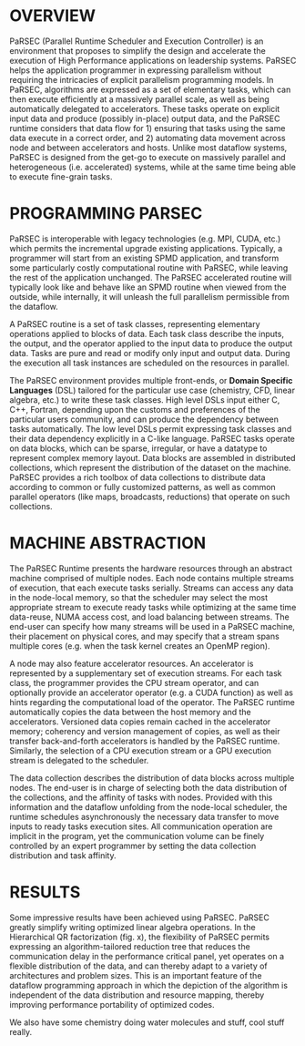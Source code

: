 OVERVIEW
========

PaRSEC (Parallel Runtime Scheduler and Execution Controller) is an
environment that proposes to simplify the design and accelerate the
execution of High Performance applications on leadership systems. PaRSEC
helps the application programmer in expressing parallelism without requiring
the intricacies of explicit parallelism programming models. In PaRSEC,
algorithms are expressed as a set of elementary tasks, which can then
execute efficiently at a massively parallel scale, as well as being
automatically delegated to accelerators. These tasks operate on explicit 
input data and produce (possibly in-place) output data, and the PaRSEC
runtime considers that data flow for 1) ensuring that tasks using the same
data execute in a correct order, and 2) automating data movement across 
node and between accelerators and hosts. Unlike most dataflow systems, PaRSEC
is designed from the get-go to execute on massively parallel and heterogeneous
(i.e. accelerated) systems, while at the same time being able to execute 
fine-grain tasks.

PROGRAMMING PARSEC
==================

PaRSEC is interoperable with legacy technologies (e.g. MPI, CUDA, etc.) which 
permits the incremental upgrade existing applications. Typically, a 
programmer will start from an existing SPMD application, and transform 
some particularly costly computational routine with PaRSEC, while leaving the 
rest of the application unchanged. The PaRSEC accelerated routine will 
typically look like and behave like an SPMD routine when viewed from the 
outside, while internally, it will unleash the full parallelism permissible 
from the dataflow. 

A PaRSEC routine is a set of task classes, representing elementary operations 
applied to blocks of data. Each task class describe the inputs, the output,
and the operator applied to the input data to produce the output data. Tasks
are pure and read or modify only input and output data. During the execution
all task instances are scheduled on the resources in parallel. 

The PaRSEC environment provides multiple front-ends, or **Domain Specific 
Languages** (DSL) tailored for the particular use case (chemistry, CFD, 
linear algebra, etc.) to write these task classes. High level DSLs input 
either C, C++, Fortran, depending upon 
the customs and preferences of the particular users community, and can 
produce the dependency between tasks automatically. The low level DSLs 
permit expressing task classes and their data dependency explicitly in 
a C-like language. PaRSEC tasks operate on data blocks, which can be sparse,
irregular, or have a datatype to represent complex memory layout. Data blocks
are assembled in distributed collections, which represent the distribution 
of the dataset on the machine. PaRSEC provides a rich toolbox of data 
collections to distribute data according to common or fully customized 
patterns, as well as common parallel operators (like maps, broadcasts, 
reductions) that operate on such collections. 

MACHINE ABSTRACTION
===================

The PaRSEC Runtime presents the hardware resources through an abstract 
machine comprised of multiple nodes. Each node contains multiple streams 
of execution, that each execute tasks serially. Streams can access any 
data in the node-local memory, so that the scheduler may select the most 
appropriate stream to execute ready tasks while optimizing at the same 
time data-reuse, NUMA access cost, and load balancing between streams. 
The end-user can specify how many streams will be 
used in a PaRSEC machine, their placement on physical cores, and may 
specify that a stream spans multiple cores (e.g. when the task kernel 
creates an OpenMP region). 

A node may also feature accelerator resources. An accelerator is represented
by a supplementary set of execution streams. For each task class, 
the programmer provides the CPU stream operator, and can optionally provide 
an accelerator operator (e.g. a CUDA function) as well as hints regarding 
the computational load of the operator. The PaRSEC runtime automatically 
copies the data between the host memory and the accelerators. Versioned data 
copies remain cached in the accelerator memory; coherency and version management 
of copies, as well as their transfer back-and-forth accelerators is handled 
by the PaRSEC runtime. Similarly, the selection of a CPU execution stream 
or a GPU execution stream is delegated to the scheduler.

The data collection describes the distribution of data blocks across multiple 
nodes. The end-user is in charge of selecting both the data distribution of 
the collections, and the affinity of tasks with nodes. Provided with this
information and the dataflow unfolding from the node-local scheduler, the 
runtime schedules asynchronously the necessary data transfer to move inputs 
to ready tasks execution sites. All communication operation are implicit 
in the program, yet the communication volume can be finely controlled by 
an expert programmer by setting the data collection distribution and 
task affinity.

RESULTS
=======

Some impressive results have been achieved using PaRSEC. PaRSEC greatly
simplify writing optimized linear algebra operations. In the Hierarchical QR
factorization (fig. x), the flexibility of PaRSEC permits expressing an
algorithm-tailored reduction tree that reduces the communication delay in
the performance critical panel, yet operates on a flexible distribution of
the data, and can thereby adapt to a variety of architectures and problem
sizes. This is an important feature of the dataflow programming approach in
which the depiction of the algorithm is independent of the data distribution
and resource mapping, thereby improving performance portability of optimized
codes.

We also have some chemistry doing water molecules and stuff, cool stuff
really.
